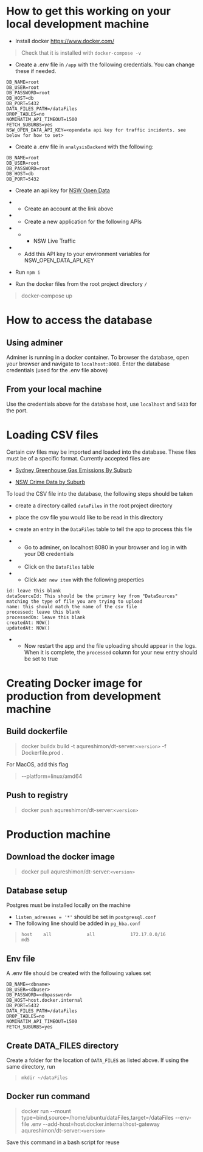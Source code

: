 # How to get this working on your local development machine

* Install docker https://www.docker.com/
> Check that it is installed with `docker-compose -v`

* Create a .env file in `/app` with the following credentials. You can change these if needed.
```
DB_NAME=root
DB_USER=root
DB_PASSWORD=root
DB_HOST=db
DB_PORT=5432
DATA_FILES_PATH=/dataFiles
DROP_TABLES=no
NOMINATIM_API_TIMEOUT=1500
FETCH_SUBURBS=yes
NSW_OPEN_DATA_API_KEY=<opendata api key for traffic incidents. see below for how to set>
```

* Create a .env file in `analysisBackend` with the following:
```
DB_NAME=root
DB_USER=root
DB_PASSWORD=root
DB_HOST=db
DB_PORT=5432
```

* Create an api key for [NSW Open Data](https://opendata.transport.nsw.gov.au/)

* * Create an account at the link above

* * Create a new application for the following APIs

* * * NSW Live Traffic

* * Add this API key to your environment variables for NSW_OPEN_DATA_API_KEY

* Run `npm i`

* Run the docker files from the root project directory `/`
> docker-compose up

# How to access the database

## Using adminer 
Adminer is running in a docker container. To browser the database, open your browser and navigate to `localhost:8080`. Enter the database credentials (used for the .env file above)

## From your local machine
Use the credentials above for the database host, use `localhost` and `5433` for the port.

# Loading CSV files

Certain csv files may be imported and loaded into the database. These files must be of a specific format. Currently accepted files are

* [Sydney Greenhouse Gas Emissions By Suburb](https://data.cityofsydney.nsw.gov.au/datasets/cityofsydney::greenhouse-gas-emissions-profile-by-suburb-1/explore?location=-33.888930%2C151.203975%2C13.97)

* [NSW Crime Data by Suburb](https://www.bocsar.nsw.gov.au/Pages/bocsar_datasets/Offence.aspx)

To load the CSV file into the database, the following steps should be taken

* create a directory called `dataFiles` in the root project directory

* place the csv file you would like to be read in this directory

* create an entry in the `DataFiles` table to tell the app to process this file

* * Go to adminer, on localhost:8080 in your browser and log in with your DB credentials

* * Click on the `DataFiles` table

* * Click `Add new item` with the following properties

```
id: leave this blank
dataSourceId: This should be the primary key from "DataSources" matching the type of file you are trying to upload
name: this should match the name of the csv file
processed: leave this blank
processedOn: leave this blank
createdAt: NOW()
updatedAt: NOW()
```

* * Now restart the app and the file uploading should appear in the logs. When it is complete, the `processed` column for your new entry should be set to true

# Creating Docker image for production from development machine

## Build dockerfile

>docker buildx build -t aqureshimon/dt-server:`<version>` -f Dockerfile.prod .

For MacOS, add this flag
> --platform=linux/amd64

## Push to registry

> docker push aqureshimon/dt-server:`<version>`

# Production machine

## Download the docker image

> docker pull aqureshimon/dt-server:`<version>`

## Database setup

Postgres must be installed locally on the machine 
* `listen_adresses = '*'` should be set in `postgresql.conf`
*  The following line should be added in `pg_hba.conf` 
> `host    all             all             172.17.0.0/16           md5`

## Env file

A .env file should be created with the following values set

```
DB_NAME=<dbname>
DB_USER=<dbuser>
DB_PASSWORD=<dbpassword>
DB_HOST=host.docker.internal
DB_PORT=5432
DATA_FILES_PATH=/dataFiles
DROP_TABLES=no
NOMINATIM_API_TIMEOUT=1500
FETCH_SUBURBS=yes
```

## Create DATA_FILES directory

Create a folder for the location of `DATA_FILES` as listed above. If using the same directory, run 
> `mkdir ~/dataFiles`

## Docker run command

> docker run --mount type=bind,source=/home/ubuntu/dataFiles,target=/dataFiles --env-file .env --add-host=host.docker.internal:host-gateway  aqureshimon/dt-server:`<version>`

Save this command in a bash script for reuse
